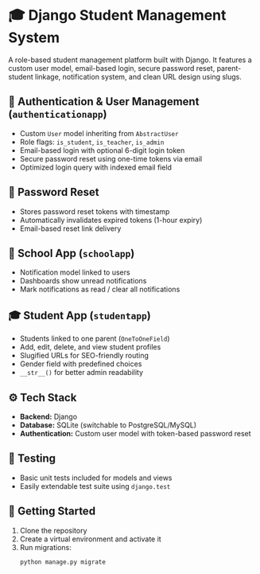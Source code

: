 # 🎓 Django Student Management System

A role-based student management platform built with Django. It features a custom user model, email-based login, secure password reset, parent-student linkage, notification system, and clean URL design using slugs.

## 🔐 Authentication & User Management (`authenticationapp`)

- Custom `User` model inheriting from `AbstractUser`
- Role flags: `is_student`, `is_teacher`, `is_admin`
- Email-based login with optional 6-digit login token
- Secure password reset using one-time tokens via email
- Optimized login query with indexed email field

## 📧 Password Reset

- Stores password reset tokens with timestamp
- Automatically invalidates expired tokens (1-hour expiry)
- Email-based reset link delivery

## 🏫 School App (`schoolapp`)

- Notification model linked to users
- Dashboards show unread notifications
- Mark notifications as read / clear all notifications

## 🎓 Student App (`studentapp`)

- Students linked to one parent (`OneToOneField`)
- Add, edit, delete, and view student profiles
- Slugified URLs for SEO-friendly routing
- Gender field with predefined choices
- `__str__()` for better admin readability

## ⚙️ Tech Stack

- **Backend:** Django
- **Database:** SQLite (switchable to PostgreSQL/MySQL)
- **Authentication:** Custom user model with token-based password reset

## 🧪 Testing

- Basic unit tests included for models and views
- Easily extendable test suite using `django.test`

## 🚀 Getting Started

1. Clone the repository
2. Create a virtual environment and activate it
3. Run migrations:
   ```bash
   python manage.py migrate
